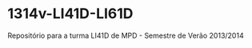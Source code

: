 1314v-LI41D-LI61D
=================

Repositório para a turma LI41D de MPD - Semestre de Verão 2013/2014
